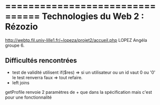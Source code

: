 ================================
Technologies du Web 2 : Rézozio
================================
http://webtp.fil.univ-lille1.fr/~lopeza/projet2/accueil.php
LOPEZ Angéla groupe 6.

Difficultés rencontrées
-----------------------
* test de validité utilisent if($res) => si un utilisateur ou un id vaut 0 ou '0'
le test renverra faux => tout refaire.
* left joins

getProfile renvoie 2 paramètres de + que dans la spécification mais c'est pour une fonctionnalité
